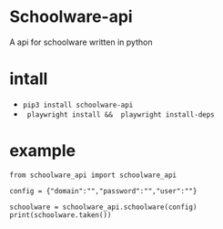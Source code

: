 
# Schoolware-api
A api for schoolware written in python

# intall
* ``` pip3 install schoolware-api ```
* ``` playwright install &&  playwright install-deps```

# example

```
from schoolware_api import schoolware_api

config = {"domain":"","password":"","user":""}

schoolware = schoolware_api.schoolware(config)
print(schoolware.taken())
```